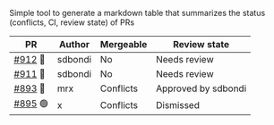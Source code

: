 Simple tool to generate a markdown table that summarizes the status (conflicts, CI, review state) of PRs 

PR                                                             | Author          | Mergeable | Review state        
-------------------------------------------------------------- | --------------- | --------- | ------------------- 
[#912](https://github.com/owner/repo/pull/912) 🔴 | sdbondi         | No        | Needs review        
[#911](https://github.com/owner/repo/pull/911) 🔴 | sdbondi         | No        | Needs review        
[#893](https://github.com/owner/repo/pull/893) 🔴 | mrx       | Conflicts | Approved by sdbondi 
[#895](https://github.com/owner/repo/pull/895) 🟢 | x           | Conflicts | Dismissed           
